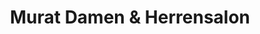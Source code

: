 ---
title: "Murat Damen & Herrensalon"
url: /augsburg/murat-damen-und-herrensalon/
shop: Friseur
---